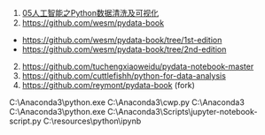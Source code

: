 


1. [05人工智能之Python数据清洗及可视化](http://edu.cda.cn/my/course/726/material)
1. https://github.com/wesm/pydata-book
  * https://github.com/wesm/pydata-book/tree/1st-edition
  * https://github.com/wesm/pydata-book/tree/2nd-edition
2. https://github.com/tuchengxiaoweidu/pydata-notebook-master
3. https://github.com/cuttlefishh/python-for-data-analysis
4. https://github.com/reymont/pydata-book (fork)


C:\Anaconda3\python.exe C:\Anaconda3\cwp.py C:\Anaconda3 C:\Anaconda3\python.exe C:\Anaconda3\Scripts\jupyter-notebook-script.py C:\resources\python\ipynb